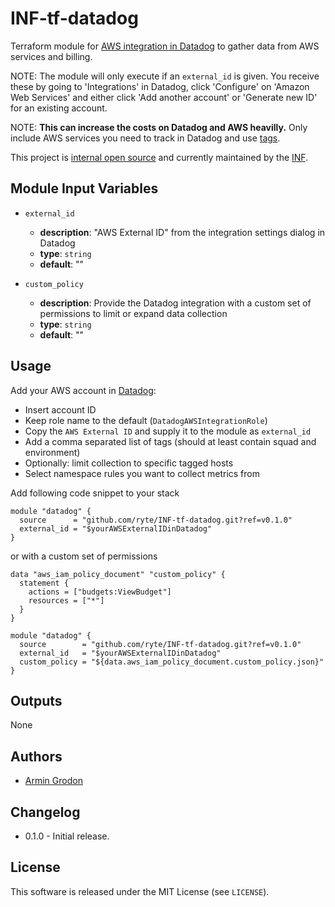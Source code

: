 # INF-tf-datadog

Terraform module for [AWS integration in Datadog](https://docs.datadoghq.com/integrations/amazon_web_services/) to gather data from AWS services and billing.


NOTE: The module will only execute if an `external_id` is given. You receive
these by going to 'Integrations' in Datadog, click 'Configure' on 'Amazon Web
Services' and either click 'Add another account' or 'Generate new ID' for an
existing account.

NOTE: **This can increase the costs on Datadog and AWS heavilly.** Only include AWS services you need to track in Datadog and use [tags](https://help.datadoghq.com/hc/en-us/articles/203764805-How-will-an-AWS-Integration-impact-my-monthly-billing-Can-I-setup-exclusions-using-tags-).

This project is [internal open source](https://en.wikipedia.org/wiki/Inner_source)
and currently maintained by the [INF](https://github.com/orgs/ryte/teams/inf).

## Module Input Variables

-  `external_id`
    - __description__: "AWS External ID" from the integration settings dialog in Datadog
    - __type__: `string`
    - __default__: ""

-  `custom_policy`
    - __description__: Provide the Datadog integration with a custom set of permissions to limit or expand data collection
    - __type__: `string`
    - __default__: ""

## Usage

Add your AWS account in [Datadog](https://app.datadoghq.com/account/settings#integrations/amazon_web_services):

- Insert account ID
- Keep role name to the default (`DatadogAWSIntegrationRole`)
- Copy the `AWS External ID` and supply it to the module as `external_id`
- Add a comma separated list of tags (should at least contain squad and environment)
- Optionally: limit collection to specific tagged hosts
- Select namespace rules you want to collect metrics from


Add following code snippet to your stack
```hcl
module "datadog" {
  source      = "github.com/ryte/INF-tf-datadog.git?ref=v0.1.0"
  external_id = "$yourAWSExternalIDinDatadog"
}
```
or with a custom set of permissions

```hcl
data "aws_iam_policy_document" "custom_policy" {
  statement {
    actions = ["budgets:ViewBudget"]
    resources = ["*"]
  }
}

module "datadog" {
  source        = "github.com/ryte/INF-tf-datadog.git?ref=v0.1.0"
  external_id   = "$yourAWSExternalIDinDatadog"
  custom_policy = "${data.aws_iam_policy_document.custom_policy.json}"
}
```

## Outputs
None

## Authors

- [Armin Grodon](https://github.com/x4121)

## Changelog
- 0.1.0 - Initial release.

## License

This software is released under the MIT License (see `LICENSE`).
